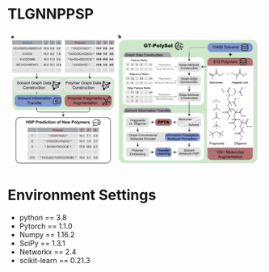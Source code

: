 # TLGNNPPSP

<p align="center"> 
<img src="FIG1_hz_1222_1.jpg">
</p>

# Environment Settings 
* python == 3.8
* Pytorch == 1.1.0  
* Numpy == 1.16.2  
* SciPy == 1.3.1  
* Networkx == 2.4  
* scikit-learn == 0.21.3  
